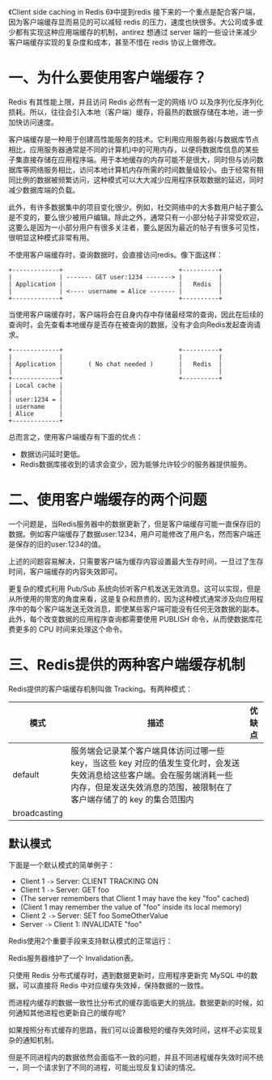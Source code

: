 
《Client side caching in Redis 6》中提到redis 接下来的一个重点是配合客户端，因为客户端缓存显而易见的可以减轻 redis 的压力，速度也快很多。大公司或多或少都有实现这种应用端缓存的机制，antirez 想通过 server 端的一些设计来减少客户端缓存实现的复杂度和成本，甚至不惜在 redis 协议上做修改。

# 一、为什么要使用客户端缓存？

Redis 有其性能上限，并且访问 Redis 必然有一定的网络 I/O 以及序列化反序列化损耗。所以，往往会引入本地（客户端）缓存，将最热的数据存储在本地，进一步加快访问速度。

客户端缓存是一种用于创建高性能服务的技术。它利用应用服务器(与数据库节点相比，应用服务器通常是不同的计算机)中的可用内存，以便将数据库信息的某些子集直接存储在应用程序端。用于本地缓存的内存可能不是很大，同时但与访问数据库等网络服务相比，访问本地计算机内存所需的时间数量级较小。由于经常有相同比例的数据被频繁访问，这种模式可以大大减少应用程序获取数据的延迟，同时减少数据库端的负载。

此外，有许多数据集中的项目变化很少。例如，社交网络中的大多数用户帖子要么是不变的，要么很少被用户编辑。除此之外，通常只有一小部分帖子非常受欢迎，这要么是因为一小部分用户有很多关注者，要么是因为最近的帖子有很多可见性，很明显这种模式非常有用。

不使用客户端缓存时，查询数据时，会直接访问redis。像下面这样：
```text
+-------------+                                +----------+
|             | ------- GET user:1234 -------> |          |
| Application |                                |   Redis  |
|             | <---- username = Alice ------- |          |
+-------------+                                +----------+
```
当使用客户端缓存时，客户端将会在自身内存中存储最经常的查询，因此在后续的查询时，会先查看本地缓存是否存在被查询的数据，没有才会向Redis发起查询请求。
```text
+-------------+                                +----------+
|             |                                |          |
| Application |       ( No chat needed )       |   Redis  |
|             |                                |          |
+-------------+                                +----------+
| Local cache |
|             |
| user:1234 = |
| username    |
| Alice       |
+-------------+
```

总而言之，使用客户端缓存有下面的优点：
- 数据访问延时更低。
- Redis数据库接收到的请求会变少，因为能够允许较少的服务器提供服务。

# 二、使用客户端缓存的两个问题

一个问题是，当Redis服务器中的数据更新了，但是客户端缓存可能一直保存旧的数据。例如客户端缓存了数据user:1234，用户可能修改了用户名，然而客户端还是保存的旧的user:1234的值。

上述的问题容易解决，只需要客户端为缓存内容设置最大生存时间，一旦过了生存时间，客户端缓存的内容失效即可。

更复杂的模式利用 Pub/Sub 系统向侦听客户机发送无效消息。这可以实现，但是从所使用的带宽的角度来看，这是复杂和昂贵的，因为这种模式通常涉及向应用程序中的每个客户端发送无效消息，即使某些客户端可能没有任何无效数据的副本。此外，每个改变数据的应用程序查询都需要使用 PUBLISH 命令，从而使数据库花费更多的 CPU 时间来处理这个命令。

# 三、Redis提供的两种客户端缓存机制

Redis提供的客户端缓存机制叫做 Tracking。有两种模式：

| 模式         | 描述                                                                                                                                                                                             | 优缺点 |
| ------------ | ------------------------------------------------------------------------------------------------------------------------------------------------------------------------------------------------ | ------ | 
| default      | 服务端会记录某个客户端具体访问过哪一些 key，当这些 key 对应的值发生变化时，会发送失效消息给这些客户端。会在服务端消耗一些内存，但是发送失效消息的范围，被限制在了客户端存储了的 key 的集合范围内 |        | 
| broadcasting |                                                                                                                                                                                                  |        | 

## 默认模式

下面是一个默认模式的简单例子：
-   Client 1 `->` Server: CLIENT TRACKING ON
-   Client 1 `->` Server: GET foo
-   (The server remembers that Client 1 may have the key "foo" cached)
-   (Client 1 may remember the value of "foo" inside its local memory)
-   Client 2 `->` Server: SET foo SomeOtherValue
-   Server `->` Client 1: INVALIDATE "foo"

Redis使用2个重要手段来支持默认模式的正常运行：

Redis服务器维护了一个 Invalidation表。 









只使用 Redis 分布式缓存时，遇到数据更新时，应用程序更新完 MySQL 中的数据，可以直接将 Redis 中对应缓存失效掉，保持数据的一致性。

而进程内缓存的数据一致性比分布式的缓存面临更大的挑战。数据更新的时候，如何通知其他进程也更新自己的缓存呢?

如果按照分布式缓存的思路，我们可以设置极短的缓存失效时间，这样不必实现复杂的通知机制。

但是不同进程内的数据依然会面临不一致的问题，并且不同进程缓存失效时间不统一，同一个请求到了不同的进程，可能出现反复幻读的情况。



